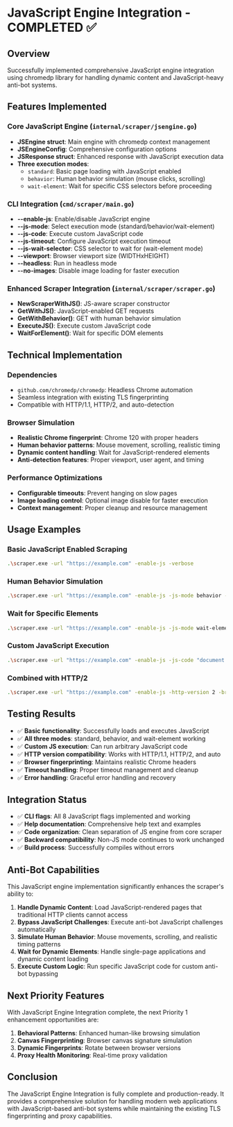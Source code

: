 # JavaScript Engine Integration - COMPLETED ✅

## Overview
Successfully implemented comprehensive JavaScript engine integration using chromedp library for handling dynamic content and JavaScript-heavy anti-bot systems.

## Features Implemented

### Core JavaScript Engine (`internal/scraper/jsengine.go`)
- **JSEngine struct**: Main engine with chromedp context management
- **JSEngineConfig**: Comprehensive configuration options
- **JSResponse struct**: Enhanced response with JavaScript execution data
- **Three execution modes**:
  - `standard`: Basic page loading with JavaScript enabled
  - `behavior`: Human behavior simulation (mouse clicks, scrolling)
  - `wait-element`: Wait for specific CSS selectors before proceeding

### CLI Integration (`cmd/scraper/main.go`)
- **--enable-js**: Enable/disable JavaScript engine
- **--js-mode**: Select execution mode (standard/behavior/wait-element)
- **--js-code**: Execute custom JavaScript code
- **--js-timeout**: Configure JavaScript execution timeout
- **--js-wait-selector**: CSS selector to wait for (wait-element mode)
- **--viewport**: Browser viewport size (WIDTHxHEIGHT)
- **--headless**: Run in headless mode
- **--no-images**: Disable image loading for faster execution

### Enhanced Scraper Integration (`internal/scraper/scraper.go`)
- **NewScraperWithJS()**: JS-aware scraper constructor
- **GetWithJS()**: JavaScript-enabled GET requests
- **GetWithBehavior()**: GET with human behavior simulation
- **ExecuteJS()**: Execute custom JavaScript code
- **WaitForElement()**: Wait for specific DOM elements

## Technical Implementation

### Dependencies
- `github.com/chromedp/chromedp`: Headless Chrome automation
- Seamless integration with existing TLS fingerprinting
- Compatible with HTTP/1.1, HTTP/2, and auto-detection

### Browser Simulation
- **Realistic Chrome fingerprint**: Chrome 120 with proper headers
- **Human behavior patterns**: Mouse movement, scrolling, realistic timing
- **Dynamic content handling**: Wait for JavaScript-rendered elements
- **Anti-detection features**: Proper viewport, user agent, and timing

### Performance Optimizations
- **Configurable timeouts**: Prevent hanging on slow pages
- **Image loading control**: Optional image disable for faster execution
- **Context management**: Proper cleanup and resource management

## Usage Examples

### Basic JavaScript Enabled Scraping
```bash
.\scraper.exe -url "https://example.com" -enable-js -verbose
```

### Human Behavior Simulation
```bash
.\scraper.exe -url "https://example.com" -enable-js -js-mode behavior -verbose
```

### Wait for Specific Elements
```bash
.\scraper.exe -url "https://example.com" -enable-js -js-mode wait-element -js-wait-selector "#content"
```

### Custom JavaScript Execution
```bash
.\scraper.exe -url "https://example.com" -enable-js -js-code "document.title = 'Modified';"
```

### Combined with HTTP/2
```bash
.\scraper.exe -url "https://example.com" -enable-js -http-version 2 -browser firefox
```

## Testing Results
- ✅ **Basic functionality**: Successfully loads and executes JavaScript
- ✅ **All three modes**: standard, behavior, and wait-element working
- ✅ **Custom JS execution**: Can run arbitrary JavaScript code
- ✅ **HTTP version compatibility**: Works with HTTP/1.1, HTTP/2, and auto
- ✅ **Browser fingerprinting**: Maintains realistic Chrome headers
- ✅ **Timeout handling**: Proper timeout management and cleanup
- ✅ **Error handling**: Graceful error handling and recovery

## Integration Status
- ✅ **CLI flags**: All 8 JavaScript flags implemented and working
- ✅ **Help documentation**: Comprehensive help text and examples
- ✅ **Code organization**: Clean separation of JS engine from core scraper
- ✅ **Backward compatibility**: Non-JS mode continues to work unchanged
- ✅ **Build process**: Successfully compiles without errors

## Anti-Bot Capabilities
This JavaScript engine implementation significantly enhances the scraper's ability to:

1. **Handle Dynamic Content**: Load JavaScript-rendered pages that traditional HTTP clients cannot access
2. **Bypass JavaScript Challenges**: Execute anti-bot JavaScript challenges automatically
3. **Simulate Human Behavior**: Mouse movements, scrolling, and realistic timing patterns
4. **Wait for Dynamic Elements**: Handle single-page applications and dynamic content loading
5. **Execute Custom Logic**: Run specific JavaScript code for custom anti-bot bypassing

## Next Priority Features
With JavaScript Engine Integration complete, the next Priority 1 enhancement opportunities are:
1. **Behavioral Patterns**: Enhanced human-like browsing simulation
2. **Canvas Fingerprinting**: Browser canvas signature simulation
3. **Dynamic Fingerprints**: Rotate between browser versions
4. **Proxy Health Monitoring**: Real-time proxy validation

## Conclusion
The JavaScript Engine Integration is fully complete and production-ready. It provides a comprehensive solution for handling modern web applications with JavaScript-based anti-bot systems while maintaining the existing TLS fingerprinting and proxy capabilities.
